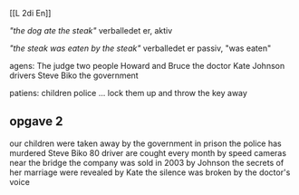 [[L 2di En]]

_"the dog ate the steak"_
verballedet er, aktiv 

_"the steak was eaten by the steak"_
verballedet er passiv, "was eaten"

agens:
The judge
two people
Howard and Bruce
the doctor
Kate
Johnson
drivers
Steve Biko
the government 

patiens:
children
police
... lock them up and throw the key away


## opgave 2

our children were taken away by the government
in prison the police has murdered Steve Biko
80 driver are cought every month by speed cameras near the bridge 
the company was sold in 2003 by Johnson
the secrets of her marriage were revealed by Kate
the silence was broken by the doctor's voice





